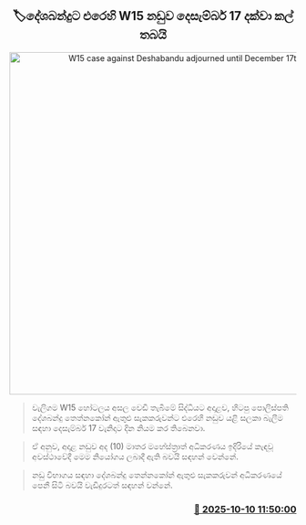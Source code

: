 <p align='center'><b><h2 align='center' title='W15 case against Deshabandu adjourned until December 17th'>🏷‍දේශබන්දුට එරෙහි W15 නඩුව දෙසැම්බර් 17 දක්වා කල් තබයි</h2></b></p>
<p align='center'><img src='https://helakuru.sgp1.cdn.digitaloceanspaces.com/esana/images/lib/deshabandu-police-k.jpg' width='600' alt='W15 case against Deshabandu adjourned until December 17th'></p>

> වැලිගම W15 හෝටලය ⁣අසල වෙඩි තැබීමේ සිද්ධියට අදාළව, හිටපු පොලිස්පති දේශබන්දු තෙත්නකෝන් ඇතුළු සැකකරුවන්ට එරෙහි නඩුව යළි සලකා බැලීම සඳහා දෙසැම්බර් 17 වැනිදාට දින නියම කර තිබෙනවා.

> ඒ අනුව, අදාළ නඩුව අද (10) මාතර මහේස්ත්‍රාත් අධිකරණය ඉදිරියේ කැඳවූ අවස්ථාවේදී මෙම නියෝගය ලබාදී ඇති බවයි සඳහන් වෙන්නේ.

> නඩු විභාගය සඳහා දේශබන්දු තෙන්නකෝන් ඇතුළු සැකකරුවන් අධිකරණයේ පෙනී සිටි බවයි වැඩිදුරටත් සඳහන් වන්නේ.



<h3 align='right'><a href='https://www.helakuru.lk/esana/p/114370/'>📅 2025-10-10 11:50:00</a></h3>
